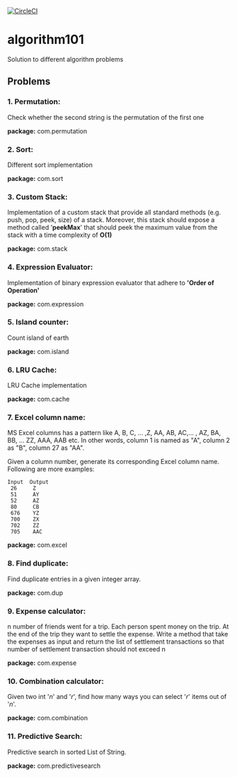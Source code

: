 [![CircleCI](https://circleci.com/gh/anindyasen82/algorithm101.svg?style=svg)](https://circleci.com/gh/anindyasen82/algorithm101)

# algorithm101
Solution to different algorithm problems

## Problems

### 1. Permutation:
Check whether the second string is the permutation of the first one

**package:**  com.permutation

### 2. Sort:
Different sort implementation

**package:**  com.sort

### 3. Custom Stack:
Implementation of a custom stack that provide all standard methods (e.g. push, pop, peek, size) of a stack. Moreover, this stack should expose a method called '**peekMax**' that should peek the maximum value from the stack with a time complexity of **O(1)**

**package:**  com.stack

### 4. Expression Evaluator:
Implementation of binary expression evaluator that adhere to **'Order of Operation'** 

**package:**  com.expression

### 5. Island counter:
Count island of earth 

**package:**  com.island

### 6. LRU Cache:
LRU Cache implementation

**package:**  com.cache

### 7. Excel column name:
MS Excel columns has a pattern like A, B, C, … ,Z, AA, AB, AC,… , AZ, BA, BB, … ZZ, AAA, AAB etc. In other words, column 1 is named as "A", column 2 as "B", column 27 as "AA".

Given a column number, generate its corresponding Excel column name. Following are more examples:

    Input  Output
     26 	Z
     51 	AY
     52 	AZ
     80 	CB
     676	YZ
     700	ZX
     702	ZZ
     705	AAC


**package:**  com.excel

### 8. Find duplicate:
Find duplicate entries in a given integer array.

**package:**  com.dup

### 9. Expense calculator:
n number of friends went for a trip. Each person spent money on the trip. At the end of the trip they want to settle
the expense. Write a method that take the expenses as input and return the list of settlement transactions so that
number of settlement transaction should not exceed n

**package:**  com.expense

### 10. Combination calculator:
Given two int '_n_' and '_r_', find how many ways you can select '_r_' items out of '_n_'.

**package:**  com.combination

### 11. Predictive Search:
Predictive search in sorted List of String.

**package:**  com.predictivesearch

